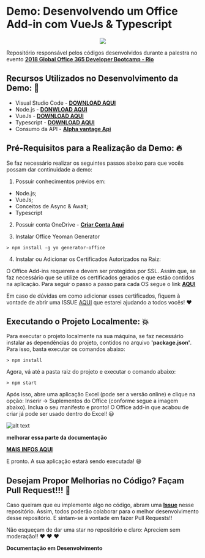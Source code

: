 # Demo: Desenvolvendo um Office Add-in com VueJs & Typescript

<p align="center">
  <img src="https://i.imgsafe.org/2b/2bd8bd6f79.png"/>  
</p>

Repositório responsável pelos códigos desenvolvidos durante a palestra no evento **[2018 Global Office 365 Developer Bootcamp - Rio](https://www.eventbrite.com/e/2018-global-office-developer-bootcamp-rio-tickets-49226805701)**

## Recursos Utilizados no Desenvolvimento da Demo: :rocket:

- Visual Studio Code - **[DOWNLOAD AQUI](https://code.visualstudio.com/download)**
- Node.js - **[DONWLOAD AQUI](https://nodejs.org/en/)**
- VueJs - **[DOWNLOAD AQUI](https://vuejs.org/v2/guide/installation.html)**
- Typescript - **[DOWNLOAD AQUI](https://www.typescriptlang.org/#download-links)**
- Consumo da API - **[Alpha vantage Api](https://www.alphavantage.co/)** 

## Pré-Requisitos para a Realização da Demo: :fire:

Se faz necessário realizar os seguintes passos abaixo para que vocês possam dar continuidade a demo:

1) Possuir conhecimentos prévios em:

* Node.js;
* VueJs;
* Conceitos de Async & Await;
* Typescript

2) Possuir conta OneDrive - **[Criar Conta Aqui](https://onedrive.live.com/)**

3) Instalar Office Yeoman Generator

```
> npm install -g yo generator-office
```

4) Instalar ou Adicionar os Certificados Autorizados na Raiz:

O Office Add-ins requerem e devem ser protegidos por SSL. Assim que, se faz necessário que se utilize os certificados gerados e que estão contidos na aplicação.
Para seguir o passo a passo para cada OS segue o link **[AQUI](https://github.com/OfficeDev/generator-office/blob/master/src/docs/ssl.md)**

Em caso de dúvidas em como adicionar esses certificados, fiquem à vontade de abrir uma ISSUE [AQUI](https://github.com/glaucia86/demo-office-addin-vuejs/issues) que estarei ajudando a todos vocês! :heart:


## Executando o Projeto Localmente: :boom:

Para executar o projeto localmente na sua máquina, se faz necessário instalar as dependências do projeto, contidos no arquivo **'package.json'**. Para isso, basta executar os comandos abaixo:

```
> npm install
```

Agora, vá até a pasta raiz do projeto e executar o comando abaixo:

```
> npm start
```

Após isso, abre uma aplicação Excel (pode ser a versão online) e clique na opção: Inserir -> Suplementos do Office (conforme segue a imagem abaixo). Inclua o seu manifesto e pronto! O Office add-in que acabou de criar já pode ser usado dentro do Excel! :smiley:

![alt text](https://i.imgsafe.org/43/4381820c9f.png)

**melhorar essa parte da documentação**

**[MAIS INFOS AQUI](https://docs.microsoft.com/en-us/office/dev/add-ins/testing/sideload-office-add-ins-for-testing#sideload-an-office-add-in-on-office-online)**

E pronto. A sua aplicação estará sendo executada! :smile:

## Desejam Propor Melhorias no Código? Façam Pull Request!!!  :triangular_flag_on_post:

Caso queiram que eu implemente algo no código, abram uma **[Issue](https://github.com/glaucia86/demo-office-addin-vuejs/issues)** nesse repositório. Assim, todos poderão colaborar para o melhor desenvolvimento desse repositório. E sintam-se à vontade em fazer Pull Requests!!

Não esqueçam de dar uma star no repositório e claro: Apreciem sem moderação!! :heart: :heart: :heart:

**Documentação em Desenvolvimento**
